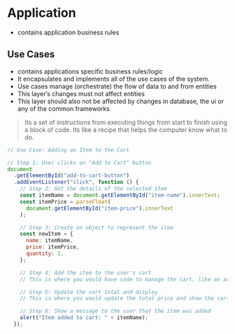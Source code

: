 # Application

- contains application business rules

## Use Cases

- contains applications specific business rules/logic
- It encapsulates and implements all of the use cases of the system.
- Use cases manage (orchestrate) the flow of data to and from entities
- This layer’s changes must not affect entities
- This layer should also not be affected by changes in database, the ui or any of the common frameworks

> Its a set of instructions from executing things from start to finish using a block of code. Its like a recipe that helps the computer know what to do.
>

```jsx
// Use Case: Adding an Item to the Cart

// Step 1: User clicks on "Add to Cart" button
document
  .getElementById("add-to-cart-button")
  .addEventListener("click", function () {
    // Step 2: Get the details of the selected item
    const itemName = document.getElementById("item-name").innerText;
    const itemPrice = parseFloat(
      document.getElementById("item-price").innerText
    );

    // Step 3: Create an object to represent the item
    const newItem = {
      name: itemName,
      price: itemPrice,
      quantity: 1,
    };

    // Step 4: Add the item to the user's cart
    // This is where you would have code to manage the cart, like an array or an object

    // Step 5: Update the cart total and display
    // This is where you would update the total price and show the cart contents to the user

    // Step 6: Show a message to the user that the item was added
    alert("Item added to cart: " + itemName);
  });
```